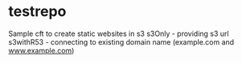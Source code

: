 # testrepo
Sample cft to create static websites in s3
s3Only -  providing s3 url
s3withR53 - connecting to existing domain name (example.com and www.example.com)